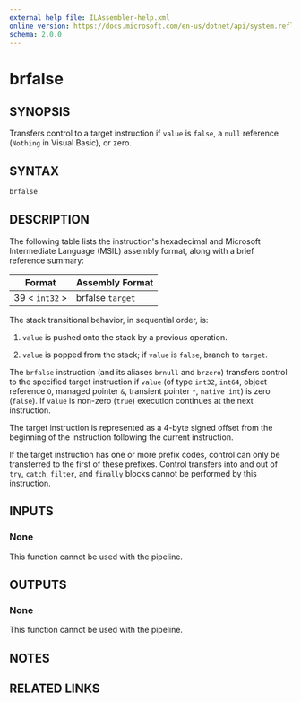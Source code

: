 ```yaml
---
external help file: ILAssembler-help.xml
online version: https://docs.microsoft.com/en-us/dotnet/api/system.reflection.emit.opcodes.brfalse
schema: 2.0.0
---
```


# brfalse

## SYNOPSIS

Transfers control to a target instruction if `value` is `false`, a `null` reference (`Nothing` in Visual Basic), or zero.

## SYNTAX

```powershell
brfalse
```

## DESCRIPTION

The following table lists the instruction's hexadecimal and Microsoft Intermediate Language (MSIL) assembly format, along with a brief reference summary:

| Format         | Assembly Format  |
| -------------- | ---------------- |
| 39 < `int32` > | brfalse `target` |

 The stack transitional behavior, in sequential order, is:

1.  `value` is pushed onto the stack by a previous operation.

2.  `value` is popped from the stack; if `value` is `false`, branch to `target`.

 The `brfalse` instruction (and its aliases `brnull` and `brzero`) transfers control to the specified target instruction if `value` (of type `int32`, `int64`, object reference `O`, managed pointer `&`, transient pointer `*`, `native int`) is zero (`false`). If `value` is non-zero (`true`) execution continues at the next instruction.

 The target instruction is represented as a 4-byte signed offset from the beginning of the instruction following the current instruction.

 If the target instruction has one or more prefix codes, control can only be transferred to the first of these prefixes. Control transfers into and out of `try`, `catch`, `filter`, and `finally` blocks cannot be performed by this instruction.

## INPUTS

### None

This function cannot be used with the pipeline.

## OUTPUTS

### None

This function cannot be used with the pipeline.

## NOTES

## RELATED LINKS
